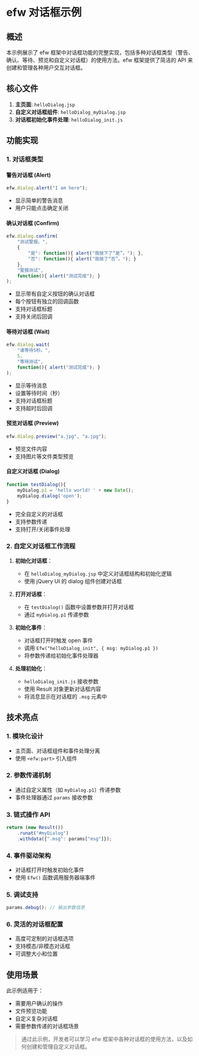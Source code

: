 # efw 对话框示例

## 概述

本示例展示了 efw 框架中对话框功能的完整实现，包括多种对话框类型（警告、确认、等待、预览和自定义对话框）的使用方法。efw 框架提供了简洁的 API 来创建和管理各种用户交互对话框。

## 核心文件

1. **主页面**: `helloDialog.jsp`
2. **自定义对话框组件**: `helloDialog_myDialog.jsp`
3. **对话框初始化事件处理**: `helloDialog_init.js`

## 功能实现

### 1. 对话框类型

#### 警告对话框 (Alert)

```js
efw.dialog.alert("I am here");
```

- 显示简单的警告消息
- 用户只能点击确定关闭

#### 确认对话框 (Confirm)

```js
efw.dialog.confirm(
    "测试警报。",
    {
        "是": function(){ alert("我按下了“是”。"); },
        "否": function(){ alert("我按了“否”。"); }
    },
    "警报测试",
    function(){ alert("测试完成"); }
);
```

- 显示带有自定义按钮的确认对话框
- 每个按钮有独立的回调函数
- 支持对话框标题
- 支持关闭后回调

#### 等待对话框 (Wait)

```js
efw.dialog.wait(
    "请等待5秒。",
    5,
    "等待测试",
    function(){ alert("测试完成"); }
);
```

- 显示等待消息
- 设置等待时间（秒）
- 支持对话框标题
- 支持超时后回调

#### 预览对话框 (Preview)

```js
efw.dialog.preview("a.jpg", "a.jpg");
```

- 预览文件内容
- 支持图片等文件类型预览

#### 自定义对话框 (Dialog)

```js
function testDialog(){
    myDialog.p1 = 'hello world! ' + new Date();
    myDialog.dialog('open');
}
```

- 完全自定义的对话框
- 支持参数传递
- 支持打开/关闭事件处理

### 2. 自定义对话框工作流程

1. **初始化对话框**：
   - 在 `helloDialog_myDialog.jsp` 中定义对话框结构和初始化逻辑
   - 使用 jQuery UI 的 dialog 组件创建对话框

2. **打开对话框**：
   - 在 `testDialog()` 函数中设置参数并打开对话框
   - 通过 `myDialog.p1` 传递参数

3. **初始化事件**：
   - 对话框打开时触发 open 事件
   - 调用 `Efw("helloDialog_init", { msg: myDialog.p1 })`
   - 将参数传递给初始化事件处理器

4. **处理初始化**：
   - `helloDialog_init.js` 接收参数
   - 使用 Result 对象更新对话框内容
   - 将消息显示在对话框的 `.msg` 元素中

## 技术亮点

### 1. 模块化设计
- 主页面、对话框组件和事件处理分离
- 使用 `<efw:part>` 引入组件

### 2. 参数传递机制
- 通过自定义属性（如 `myDialog.p1`）传递参数
- 事件处理器通过 `params` 接收参数

### 3. 链式操作 API

```js
return (new Result())
    .runat("#myDialog")
    .withdata({".msg": params["msg"]});
```

### 4. 事件驱动架构
- 对话框打开时触发初始化事件
- 使用 `Efw()` 函数调用服务器端事件

### 5. 调试支持

```js
params.debug(); // 输出参数信息
```

### 6. 灵活的对话框配置
- 高度可定制的对话框选项
- 支持模态/非模态对话框
- 可调整大小和位置

## 使用场景

此示例适用于：
- 需要用户确认的操作
- 文件预览功能
- 自定义复杂对话框
- 需要参数传递的对话框场景

> 通过此示例，开发者可以学习 efw 框架中各种对话框的使用方法，以及如何创建和管理自定义对话框。